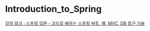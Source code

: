 # Introduction_to_Spring


<a href="https://www.inflearn.com/course/%EC%8A%A4%ED%94%84%EB%A7%81-%EC%9E%85%EB%AC%B8-%EC%8A%A4%ED%94%84%EB%A7%81%EB%B6%80%ED%8A%B8/dashboard">
강의 링크 : 스프링 입문 - 코드로 배우는 스프링 부트, 웹, MVC, DB 접근 기술</a>
